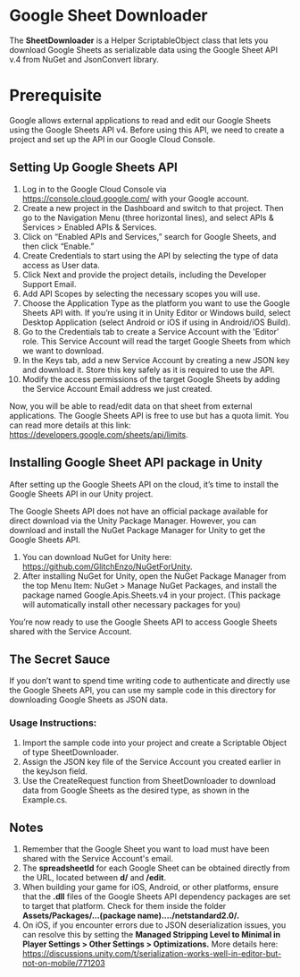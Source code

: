 # Google Sheet Downloader

The **SheetDownloader** is a Helper ScriptableObject class that lets you download Google Sheets as serializable data using the Google Sheet API v.4 from NuGet and JsonConvert library. 

# Prerequisite

Google allows external applications to read and edit our Google Sheets using the Google Sheets API v4. Before using this API, we need to create a project and set up the API in our Google Cloud Console.

## Setting Up Google Sheets API

1. Log in to the Google Cloud Console via https://console.cloud.google.com/ with your Google account.
2. Create a new project in the Dashboard and switch to that project. Then go to the Navigation Menu (three horizontal lines), and select APIs & Services > Enabled APIs & Services.
3. Click on “Enabled APIs and Services,” search for Google Sheets, and then click “Enable.”
4. Create Credentials to start using the API by selecting the type of data access as User data.
5. Click Next and provide the project details, including the Developer Support Email.
6. Add API Scopes by selecting the necessary scopes you will use.
7. Choose the Application Type as the platform you want to use the Google Sheets API with. If you’re using it in Unity Editor or Windows build, select Desktop Application (select Android or iOS if using in Android/iOS Build).
8. Go to the Credentials tab to create a Service Account with the 'Editor' role. This Service Account will read the target Google Sheets from which we want to download.
9. In the Keys tab, add a new Service Account by creating a new JSON key and download it. Store this key safely as it is required to use the API.
10. Modify the access permissions of the target Google Sheets by adding the Service Account Email address we just created.

Now, you will be able to read/edit data on that sheet from external applications.
The Google Sheets API is free to use but has a quota limit. You can read more details at this link: https://developers.google.com/sheets/api/limits.

## Installing Google Sheet API package in Unity

After setting up the Google Sheets API on the cloud, it’s time to install the Google Sheets API in our Unity project.

The Google Sheets API does not have an official package available for direct download via the Unity Package Manager. However, you can download and install the NuGet Package Manager for Unity to get the Google Sheets API. 

1. You can download NuGet for Unity here: https://github.com/GlitchEnzo/NuGetForUnity.
2. After installing NuGet for Unity, open the NuGet Package Manager from the top Menu Item: NuGet > Manage NuGet Packages, and install the package named Google.Apis.Sheets.v4 in your project. (This package will automatically install other necessary packages for you)

You’re now ready to use the Google Sheets API to access Google Sheets shared with the Service Account.

## The Secret Sauce

If you don’t want to spend time writing code to authenticate and directly use the Google Sheets API, you can use my sample code in this directory for downloading Google Sheets as JSON data.

### Usage Instructions:

1. Import the sample code into your project and create a Scriptable Object of type SheetDownloader.
2. Assign the JSON key file of the Service Account you created earlier in the keyJson field.
3. Use the CreateRequest<T> function from SheetDownloader to download data from Google Sheets as the desired type, as shown in the Example.cs.

## Notes
1. Remember that the Google Sheet you want to load must have been shared with the Service Account's email.
2. The **spreadsheetId** for each Google Sheet can be obtained directly from the URL, located between **d/** and **/edit**.
3. When building your game for iOS, Android, or other platforms, ensure that the **.dll** files of the Google Sheets API dependency packages are set to target that platform. Check for them inside the folder **Assets/Packages/…(package name)…./netstandard2.0/.**
4. On iOS, if you encounter errors due to JSON deserialization issues, you can resolve this by setting the **Managed Stripping Level to Minimal in Player Settings > Other Settings > Optimizations.**
More details here: https://discussions.unity.com/t/serialization-works-well-in-editor-but-not-on-mobile/771203
